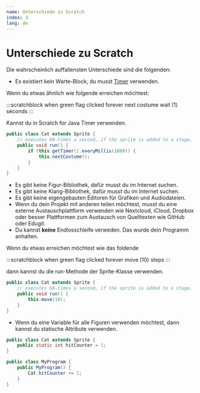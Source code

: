 ```yaml
---
name: Unterschiede zu Scratch
index: 3
lang: de
---
```


# Unterschiede zu Scratch

Die wahrscheinlich auffallensten Unterschiede sind die folgenden:

- Es existiert kein Warte-Block, du musst [Timer](/reference/sprite/sensing/getTimer) verwenden.

Wenn du etwas ähnlich wie folgende erreichen möchtest:

:::scratchblock
when green flag clicked
forever
next costume
wait (1) seconds
:::

Kannst du in Scratch for Java Timer verwenden.

```java
public class Cat extends Sprite {
    // executes 60-times a second, if the sprite is added to a stage.
    public void run() {
        if (this.getTimer().everyMillis(1000)) {
            this.nextCostume();
        }
    }
}
```


- Es gibt keine Figur-Bibliothek, dafür musst du im Internet suchen.
- Es gibt keine Klang-Bibliothek, dafür musst du im Internet suchen.
- Es gibt keine eigengebauten Editoren für Grafiken und Audiodateien.
- Wenn du dein Projekt mit anderen teilen möchtest, musst du eine externe Austauschplattform verwenden wie Nextcloud, iCloud, Dropbox oder besser Plattformen zum Austausch von Quelltexten wie GitHub oder Edugit.
- Du kannst **keine** Endlosschleife verweden. Das wurde dein Programm anhalten.

Wenn du etwas erreichen möchtest wie das foldende

:::scratchblock
when green flag clicked
forever
move (10) steps
:::

dann kannst du die run-Methode der Sprite-Klasse verwenden.

```java
public class Cat extends Sprite {
    // executes 60-times a second, if the sprite is added to a stage.
    public void run() {
        this.move(10);
    }
}
```

- Wenn du eine Variable für alle Figuren verwenden möchtest, dann kannst du statische Attribute verwenden.

```java
public class Cat extends Sprite {
    public static int hitCounter = 1;
}

public class MyProgram {
    public MyProgram() {
        Cat.hitCounter += 1;
    }
}
```
